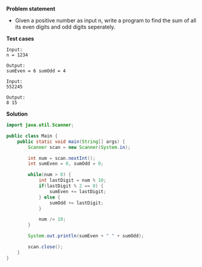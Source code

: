 **Problem statement**

- Given a positive number as input n, write a program to find the sum of all its even digits and odd digits seperately.

**Test cases**

```
Input:
n = 1234

Output:
sumEven = 6 sumOdd = 4

Input:
552245

Output:
8 15
```

**Solution**

```java
import java.util.Scanner;

public class Main {
	public static void main(String[] args) {
		Scanner scan = new Scanner(System.in);

		int num = scan.nextInt();
		int sumEven = 0, sumOdd = 0;

		while(num > 0) {
			int lastDigit = num % 10;
			if(lastDigit % 2 == 0) {
				sumEven += lastDigit;
			} else {
				sumOdd += lastDigit;
			}

			num /= 10;
		}

		System.out.println(sumEven + " " + sumOdd);

		scan.close();
	}
}
```
